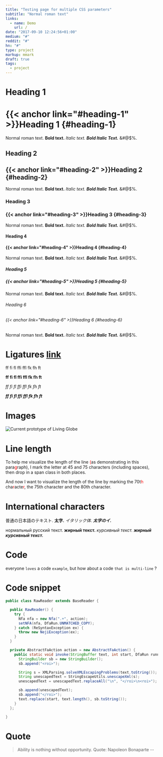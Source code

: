 ```yaml
---
title: "Testing page for multiple CSS parameters"
subtitle: "Normal roman text"
links:
  - name: Demo
    url: /
date: "2017-09-10 12:24:56+01:00"
medium: "#"
reddit: "#"
hn: "#"
type: project
markup: mmark
draft: true
tags:
  - project
---
```


# Heading 1
# {{< anchor link="#heading-1" >}}Heading 1 {#heading-1}

Normal roman text. __Bold text.__ _Italic text._ **_Bold Italic Text._** &#@$%.

## Heading 2
## {{< anchor link="#heading-2" >}}Heading 2 {#heading-2}

Normal roman text. __Bold text.__ _Italic text._ **_Bold Italic Text._** &#@$%.

### Heading 3
### {{< anchor link="#heading-3" >}}Heading 3 {#heading-3}

Normal roman text. __Bold text.__ _Italic text._ **_Bold Italic Text._** &#@$%.

#### Heading 4
#### {{< anchor link="#heading-4" >}}Heading 4 {#heading-4}

Normal roman text. __Bold text.__ _Italic text._ **_Bold Italic Text._** &#@$%.

##### Heading 5
##### {{< anchor link="#heading-5" >}}Heading 5 {#heading-5}

Normal roman text. __Bold text.__ _Italic text._ **_Bold Italic Text._** &#@$%.

###### Heading 6
###### {{< anchor link="#heading-6" >}}Heading 6 {#heading-6}

Normal roman text. __Bold text.__ _Italic text._ **_Bold Italic Text._** &#@$%.



# Ligatures [link](https://www.edduarte.com)

ff fi fl ffi ffl fk fh ft

__ff fi fl ffi ffl fk fh ft__

_ff fi fl ffi ffl fk fh ft_

**_ff fi fl ffi ffl fk fh ft_**


# Images

![Current prototype of Living Globe](/hcii2016/screenshot-01.png "Current prototype of Living Globe, showing population growth mapped to the bars/pilars height, total life expectancy at birth to bar color, and birth/death ratio to country color.")

# Line length

To help me visualize the length of the line <span style="color:red;">(</span>as
demonstrating in this para<span style="color:red;">g</span>raph), I mark the
letter at 45 and 75 characters (including spaces), then drop in a span class in
both places.

And now I want to visualize the length of the line by marking the 70t<span
style="color:red;">h</span> cha<span style="color:red;">r</span>acte<span
style="color:red;">r</span>, the 75th character and the 80th character.

# International characters

普通の日本語のテキスト. __太字.__ _イタリック体._ **_太字のイ._**

нормальный русский текст. __жирный текст.__ _курсивный текст._
**_жирный курсивный текст._**

# Code

everyone ``loves`` a code ``example``, but how about a code ``that is
multi-line`` ?

# Code snippet

```java
public class RawReader extends BaseReader {

  public RawReader() {
    try {
      Nfa nfa = new Nfa(".+", action);
      setNFA(nfa, DfaRun.UNMATCHED_COPY);
    } catch (ReSyntaxException ex) {
      throw new NejiException(ex);
    }
  }

  private AbstractFaAction action = new AbstractFaAction() {
    public static void invoke(StringBuffer text, int start, DfaRun runner) {
      StringBuilder sb = new StringBuilder();
      sb.append("<roi>");

      String s = XMLParsing.solveXMLEscapingProblems(text.toString());
      String unescapedText = StringEscapeUtils.unescapeXml(s);
      unescapedText = unescapedText.replaceAll("\n", "</roi>\n<roi>");

      sb.append(unescapedText);
      sb.append("</roi>");
      text.replace(start, text.length(), sb.toString());
    }
  };

}
```

# Quote

> Ability is nothing without opportunity.
Quote: Napoleon Bonaparte --
